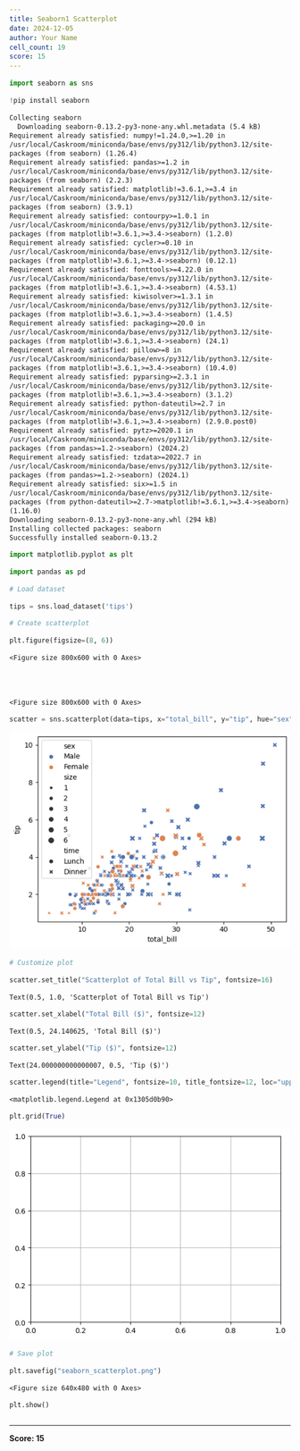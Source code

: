 ```yaml
---
title: Seaborn1 Scatterplot
date: 2024-12-05
author: Your Name
cell_count: 19
score: 15
---
```


```python
import seaborn as sns
```


```python
!pip install seaborn
```

    Collecting seaborn
      Downloading seaborn-0.13.2-py3-none-any.whl.metadata (5.4 kB)
    Requirement already satisfied: numpy!=1.24.0,>=1.20 in /usr/local/Caskroom/miniconda/base/envs/py312/lib/python3.12/site-packages (from seaborn) (1.26.4)
    Requirement already satisfied: pandas>=1.2 in /usr/local/Caskroom/miniconda/base/envs/py312/lib/python3.12/site-packages (from seaborn) (2.2.3)
    Requirement already satisfied: matplotlib!=3.6.1,>=3.4 in /usr/local/Caskroom/miniconda/base/envs/py312/lib/python3.12/site-packages (from seaborn) (3.9.1)
    Requirement already satisfied: contourpy>=1.0.1 in /usr/local/Caskroom/miniconda/base/envs/py312/lib/python3.12/site-packages (from matplotlib!=3.6.1,>=3.4->seaborn) (1.2.0)
    Requirement already satisfied: cycler>=0.10 in /usr/local/Caskroom/miniconda/base/envs/py312/lib/python3.12/site-packages (from matplotlib!=3.6.1,>=3.4->seaborn) (0.12.1)
    Requirement already satisfied: fonttools>=4.22.0 in /usr/local/Caskroom/miniconda/base/envs/py312/lib/python3.12/site-packages (from matplotlib!=3.6.1,>=3.4->seaborn) (4.53.1)
    Requirement already satisfied: kiwisolver>=1.3.1 in /usr/local/Caskroom/miniconda/base/envs/py312/lib/python3.12/site-packages (from matplotlib!=3.6.1,>=3.4->seaborn) (1.4.5)
    Requirement already satisfied: packaging>=20.0 in /usr/local/Caskroom/miniconda/base/envs/py312/lib/python3.12/site-packages (from matplotlib!=3.6.1,>=3.4->seaborn) (24.1)
    Requirement already satisfied: pillow>=8 in /usr/local/Caskroom/miniconda/base/envs/py312/lib/python3.12/site-packages (from matplotlib!=3.6.1,>=3.4->seaborn) (10.4.0)
    Requirement already satisfied: pyparsing>=2.3.1 in /usr/local/Caskroom/miniconda/base/envs/py312/lib/python3.12/site-packages (from matplotlib!=3.6.1,>=3.4->seaborn) (3.1.2)
    Requirement already satisfied: python-dateutil>=2.7 in /usr/local/Caskroom/miniconda/base/envs/py312/lib/python3.12/site-packages (from matplotlib!=3.6.1,>=3.4->seaborn) (2.9.0.post0)
    Requirement already satisfied: pytz>=2020.1 in /usr/local/Caskroom/miniconda/base/envs/py312/lib/python3.12/site-packages (from pandas>=1.2->seaborn) (2024.2)
    Requirement already satisfied: tzdata>=2022.7 in /usr/local/Caskroom/miniconda/base/envs/py312/lib/python3.12/site-packages (from pandas>=1.2->seaborn) (2024.1)
    Requirement already satisfied: six>=1.5 in /usr/local/Caskroom/miniconda/base/envs/py312/lib/python3.12/site-packages (from python-dateutil>=2.7->matplotlib!=3.6.1,>=3.4->seaborn) (1.16.0)
    Downloading seaborn-0.13.2-py3-none-any.whl (294 kB)
    Installing collected packages: seaborn
    Successfully installed seaborn-0.13.2



```python
import matplotlib.pyplot as plt
```


```python
import pandas as pd
```


```python
# Load dataset
```


```python
tips = sns.load_dataset('tips')
```


```python
# Create scatterplot
```


```python
plt.figure(figsize=(8, 6))
```




    <Figure size 800x600 with 0 Axes>




    <Figure size 800x600 with 0 Axes>



```python
scatter = sns.scatterplot(data=tips, x="total_bill", y="tip", hue="sex", style="time", size="size", palette="deep")
```


    
![png](seaborn1_scatterplot_files/seaborn1_scatterplot_8_0.png)
    



```python
# Customize plot
```


```python
scatter.set_title("Scatterplot of Total Bill vs Tip", fontsize=16)
```




    Text(0.5, 1.0, 'Scatterplot of Total Bill vs Tip')




```python
scatter.set_xlabel("Total Bill ($)", fontsize=12)
```




    Text(0.5, 24.140625, 'Total Bill ($)')




```python
scatter.set_ylabel("Tip ($)", fontsize=12)
```




    Text(24.000000000000007, 0.5, 'Tip ($)')




```python
scatter.legend(title="Legend", fontsize=10, title_fontsize=12, loc="upper left")
```




    <matplotlib.legend.Legend at 0x1305d0b90>




```python
plt.grid(True)

```


    
![png](seaborn1_scatterplot_files/seaborn1_scatterplot_14_0.png)
    



```python
# Save plot
```


```python
plt.savefig("seaborn_scatterplot.png")
```


    <Figure size 640x480 with 0 Axes>



```python
plt.show()
```


```python

```


---
**Score: 15**
